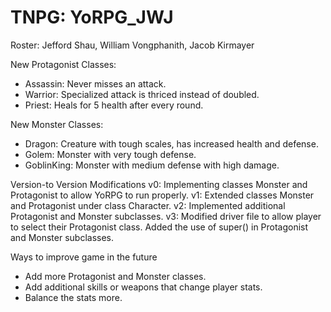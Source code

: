 # TNPG: YoRPG_JWJ

Roster: Jefford Shau, William Vongphanith, Jacob Kirmayer

New Protagonist Classes: 
- Assassin: Never misses an attack.
- Warrior: Specialized attack is thriced instead of doubled.
- Priest: Heals for 5 health after every round.

New Monster Classes: 
- Dragon: Creature with tough scales, has increased health and defense. 
- Golem: Monster with very tough defense. 
- GoblinKing: Monster with medium defense with high damage. 

Version-to Version Modifications
v0: Implementing classes Monster and Protagonist to allow YoRPG to run properly. 
v1: Extended classes Monster and Protagonist under class Character. 
v2: Implemented additional Protagonist and Monster subclasses. 
v3: Modified driver file to allow player to select their Protagonist class. Added the use of super() in Protagonist and Monster subclasses. 

Ways to improve game in the future
- Add more Protagonist and Monster classes.
- Add additional skills or weapons that change player stats.
- Balance the stats more.
